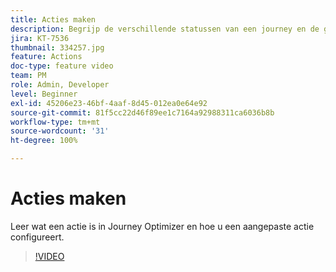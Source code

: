 ```yaml
---
title: Acties maken
description: Begrijp de verschillende statussen van een journey en de gevolgen van publiceren.
jira: KT-7536
thumbnail: 334257.jpg
feature: Actions
doc-type: feature video
team: PM
role: Admin, Developer
level: Beginner
exl-id: 45206e23-46bf-4aaf-8d45-012ea0e64e92
source-git-commit: 81f5cc22d46f89ee1c7164a92988311ca6036b8b
workflow-type: tm+mt
source-wordcount: '31'
ht-degree: 100%

---
```


# Acties maken

Leer wat een actie is in Journey Optimizer en hoe u een aangepaste actie configureert.

>[!VIDEO](https://video.tv.adobe.com/v/334257?quality=12&learn=on)
